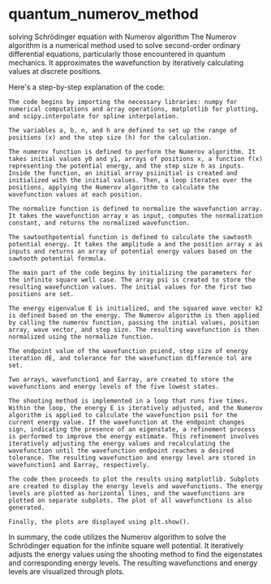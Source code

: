 # quantum_numerov_method
solving Schrödinger equation with Numerov algorithm
The Numerov algorithm is a numerical method used to solve second-order ordinary differential equations, particularly those encountered in quantum mechanics. It approximates the wavefunction by iteratively calculating values at discrete positions.

Here's a step-by-step explanation of the code:

    The code begins by importing the necessary libraries: numpy for numerical computations and array operations, matplotlib for plotting, and scipy.interpolate for spline interpolation.

    The variables a, b, n, and h are defined to set up the range of positions (x) and the step size (h) for the calculation.

    The numerov function is defined to perform the Numerov algorithm. It takes initial values y0 and y1, arrays of positions x, a function f(x) representing the potential energy, and the step size h as inputs. Inside the function, an initial array psiinitial is created and initialized with the initial values. Then, a loop iterates over the positions, applying the Numerov algorithm to calculate the wavefunction values at each position.

    The normalize function is defined to normalize the wavefunction array. It takes the wavefunction array x as input, computes the normalization constant, and returns the normalized wavefunction.

    The sawtoothpotential function is defined to calculate the sawtooth potential energy. It takes the amplitude a and the position array x as inputs and returns an array of potential energy values based on the sawtooth potential formula.

    The main part of the code begins by initializing the parameters for the infinite square well case. The array psi is created to store the resulting wavefunction values. The initial values for the first two positions are set.

    The energy eigenvalue E is initialized, and the squared wave vector k2 is defined based on the energy. The Numerov algorithm is then applied by calling the numerov function, passing the initial values, position array, wave vector, and step size. The resulting wavefunction is then normalized using the normalize function.

    The endpoint value of the wavefunction psiend, step size of energy iteration dE, and tolerance for the wavefunction difference tol are set.

    Two arrays, wavefunction1 and Earray, are created to store the wavefunctions and energy levels of the five lowest states.

    The shooting method is implemented in a loop that runs five times. Within the loop, the energy E is iteratively adjusted, and the Numerov algorithm is applied to calculate the wavefunction psi1 for the current energy value. If the wavefunction at the endpoint changes sign, indicating the presence of an eigenstate, a refinement process is performed to improve the energy estimate. This refinement involves iteratively adjusting the energy values and recalculating the wavefunction until the wavefunction endpoint reaches a desired tolerance. The resulting wavefunction and energy level are stored in wavefunction1 and Earray, respectively.

    The code then proceeds to plot the results using matplotlib. Subplots are created to display the energy levels and wavefunctions. The energy levels are plotted as horizontal lines, and the wavefunctions are plotted on separate subplots. The plot of all wavefunctions is also generated.

    Finally, the plots are displayed using plt.show().

In summary, the code utilizes the Numerov algorithm to solve the Schrödinger equation for the infinite square well potential. It iteratively adjusts the energy values using the shooting method to find the eigenstates and corresponding energy levels. The resulting wavefunctions and energy levels are visualized through plots.
